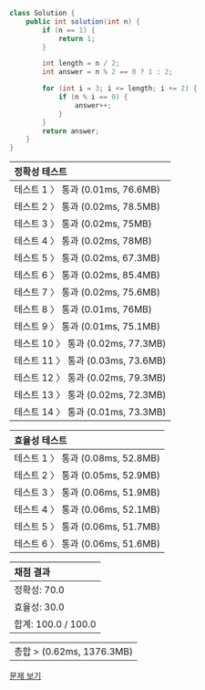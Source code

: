 ```java
class Solution {
    public int solution(int n) {
        if (n == 1) {
            return 1;
        }

        int length = n / 2;
        int answer = n % 2 == 0 ? 1 : 2;

        for (int i = 3; i <= length; i += 2) {
            if (n % i == 0) {
                answer++;
            }
        }
        return answer;
    }
}
```
 | 정확성 테스트 |
 |  :-  |
 | 테스트 1 〉 통과 (0.01ms, 76.6MB) |
 | 테스트 2 〉 통과 (0.02ms, 78.5MB) |
 | 테스트 3 〉 통과 (0.02ms, 75MB) |
 | 테스트 4 〉 통과 (0.02ms, 78MB) |
 | 테스트 5 〉 통과 (0.02ms, 67.3MB) |
 | 테스트 6 〉 통과 (0.02ms, 85.4MB) |
 | 테스트 7 〉 통과 (0.02ms, 75.6MB) |
 | 테스트 8 〉 통과 (0.01ms, 76MB) |
 | 테스트 9 〉 통과 (0.01ms, 75.1MB) |
 | 테스트 10 〉 통과 (0.02ms, 77.3MB) |
 | 테스트 11 〉 통과 (0.03ms, 73.6MB) |
 | 테스트 12 〉 통과 (0.02ms, 79.3MB) |
 | 테스트 13 〉 통과 (0.02ms, 72.3MB) |
 | 테스트 14 〉 통과 (0.01ms, 73.3MB) |

 | 효율성 테스트 |
 | :- |
 | 테스트 1 〉 통과 (0.08ms, 52.8MB) |
 | 테스트 2 〉 통과 (0.05ms, 52.9MB) |
 | 테스트 3 〉 통과 (0.06ms, 51.9MB) |
 | 테스트 4 〉 통과 (0.06ms, 52.1MB) |
 | 테스트 5 〉 통과 (0.06ms, 51.7MB) |
 | 테스트 6 〉 통과 (0.06ms, 51.6MB) |

 | 채점 결과 |
 | :- |
 | 정확성: 70.0 |
 | 효율성: 30.0 |
 | 합계: 100.0 / 100.0 |

 ||
 | :- |
 | 총합 > (0.62ms, 1376.3MB) |

[문제 보기](https://programmers.co.kr/learn/courses/30/lessons/12924?language=java)